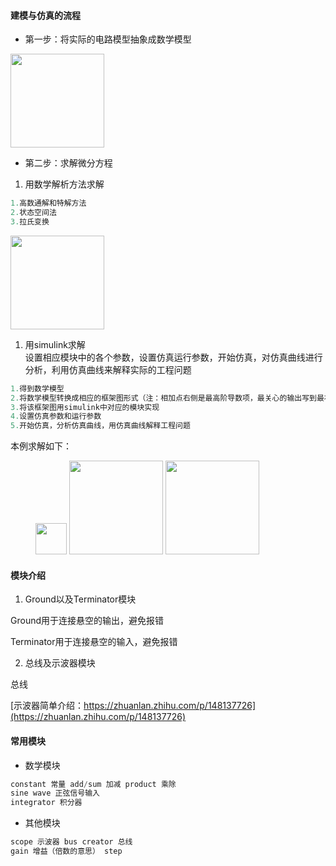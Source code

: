 #### 建模与仿真的流程
* 第一步：将实际的电路模型抽象成数学模型
<img src="https://files.catbox.moe/yu72ok.png" height=150/>

* 第二步：求解微分方程
1. 用数学解析方法求解
```c
1.高数通解和特解方法
2.状态空间法
3.拉氏变换
```
<img src="https://files.catbox.moe/pkuz00.png" height=150/>

1. 用simulink求解  
设置相应模块中的各个参数，设置仿真运行参数，开始仿真，对仿真曲线进行分析，利用仿真曲线来解释实际的工程问题
```c
1.得到数学模型
2.将数学模型转换成相应的框架图形式（注：相加点右侧是最高阶导数项，最关心的输出写到最右侧，中间是几个积分算子的形式）//和控制系统里的传递函数很相似
3.将该框架图用simulink中对应的模块实现
4.设置仿真参数和运行参数
5.开始仿真，分析仿真曲线，用仿真曲线解释工程问题
```
本例求解如下：

<figure>
<img src="https://files.catbox.moe/9hzehh.png" height=50/>
<img src="https://files.catbox.moe/msi20u.png" height=150/>
<img src="https://files.catbox.moe/maxl8s.png" height=150/>
</figure> 

#### 模块介绍
1. Ground以及Terminator模块

 Ground用于连接悬空的输出，避免报错

 Terminator用于连接悬空的输入，避免报错
 
2. 总线及示波器模块

 总线

 [示波器简单介绍：https://zhuanlan.zhihu.com/p/148137726](https://zhuanlan.zhihu.com/p/148137726)
#### 常用模块
* 数学模块
```c
constant 常量 add/sum 加减 product 乘除
sine wave 正弦信号输入 
integrator 积分器 
```
* 其他模块
```c
scope 示波器 bus creator 总线
gain 增益（倍数的意思） step 
```

